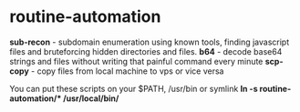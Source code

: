 # routine-automation

**sub-recon** - subdomain enumeration using known tools, finding javascript files and bruteforcing hidden directories and files.
**b64** - decode base64 strings and files without writing that painful command every minute
**scp-copy** - copy files from local machine to vps or vice versa

You can put these scripts on your $PATH, /usr/bin or symlink __ln -s routine-automation/* /usr/local/bin/__

